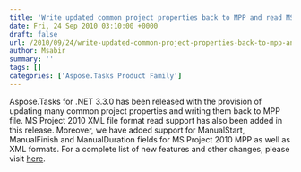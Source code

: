 ```yaml
---
title: 'Write updated common project properties back to MPP and read MS Project 2010 XML file format'
date: Fri, 24 Sep 2010 03:10:00 +0000
draft: false
url: /2010/09/24/write-updated-common-project-properties-back-to-mpp-and-read-ms-project-2010-xml-file-format/
author: Msabir
summary: ''
tags: []
categories: ['Aspose.Tasks Product Family']
---
```


Aspose.Tasks for .NET 3.3.0 has been released with the provision of updating many common project properties and writing them back to MPP file. MS Project 2010 XML file format read support has also been added in this release. Moreover, we have added support for ManualStart, ManualFinish and ManualDuration fields for MS Project 2010 MPP as well as XML formats. For a complete list of new features and other changes, please visit [here][1].




[1]: http://www.aspose.com/community/files/51/.net-components/aspose.tasks-for-.net/entry260285.aspx




